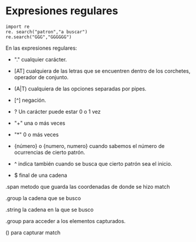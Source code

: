 # Expresiones regulares 

```
import re
re. search("patron","a buscar")
re.search("GGG","GGGGGG")

```

En las expresiones regulares:

-  "." cualquier carácter.

- [AT] cualquiera de las letras que se encuentren dentro de los corchetes, operador de conjunto. 

- (A|T) cualquiera de las opciones separadas por pipes. 

- [^] negación.

- ? Un carácter puede estar 0 o 1 vez 

- "+" una o más veces 

- "*" 0 o más veces 

- {número} o {numero, numero} cuando sabemos el número de ocurrencias de cierto patrón.

- ^ indica también cuando se busca que cierto patrón sea el inicio. 

-  $ final de una cadena

  .span metodo que guarda las coordenadas de donde se hizo match 

  .group la cadena que se busco 

  .string la cadena en la que se busco 

  .group para acceder a los elementos capturados.

  () para capturar match 